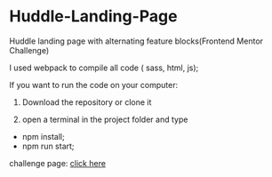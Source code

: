# Huddle-Landing-Page
Huddle landing page with alternating feature blocks(Frontend Mentor Challenge) 

I used webpack to compile all code ( sass, html, js); 

If you want to run the code on your computer: 
1. Download the repository or clone it 

2. open a terminal in the project folder and type 
- npm install; 
- npm run start; 

challenge page: [click here](https://beta.frontendmentor.io/challenges/huddle-landing-page-with-alternating-feature-blocks-5ca5f5981e82137ec91a5100)
